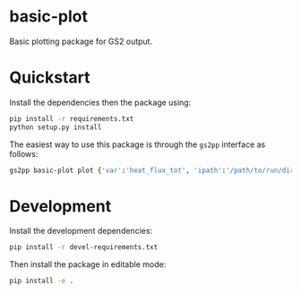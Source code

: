 # basic-plot
Basic plotting package for GS2 output.

# Quickstart

Install the dependencies then the package using:

```bash
pip install -r requirements.txt
python setup.py install
```

The easiest way to use this package is through the `gs2pp` interface as follows:

```bash
gs2pp basic-plot plot {'var':'heat_flux_tot', 'ipath':'/path/to/run/dir'}
```

# Development

Install the development dependencies:

```bash
pip install -r devel-requirements.txt
```

Then install the package in editable mode:

```bash
pip install -e .
```
